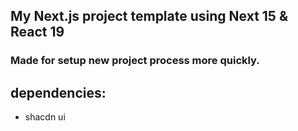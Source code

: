 ## My Next.js project template using Next 15 & React 19

### Made for setup new project process more quickly.

## dependencies:
- shacdn ui

